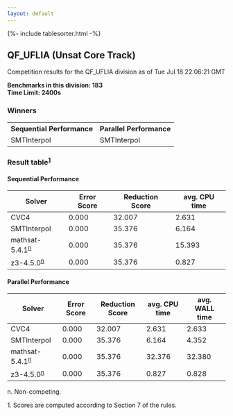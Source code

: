 ```yaml
---
layout: default
---
```

{%- include tablesorter.html -%}

##  QF_UFLIA (Unsat Core Track)

Competition results for the QF_UFLIA division as of Tue Jul 18 22:06:21 GMT

**Benchmarks in this division: 183**
<br/>
**Time Limit: 2400s**


### Winners

<table>
<tr>
<th class="center">Sequential Performance</th>
<th class="center">Parallel Performance</th>
</tr>
<tr class="center">
<td>SMTInterpol</td>
<td>SMTInterpol</td>
</tr>
</table>

### Result table<sup><a href="#fn1">1</a></sup>

#### Sequential Performance
<table id="sequential" class="result sorted">
<thead>
<tr>
<th class="center">Solver</th>
<th class="center">Error Score</th>
<th class="center">Reduction Score</th>
<th class="center">avg. CPU time </th>
</tr>
</thead>
<tr>
<td>CVC4</td>
<td class="right">0.000</td>
<td class="right">32.007</td>
<td class="right">2.631</td>
</tr>
<tr>
<td>SMTInterpol</td>
<td class="right">0.000</td>
<td class="right">35.376</td>
<td class="right">6.164</td>
</tr>
<tr>
<td>mathsat-5.4.1<SUP><a href="#fn">n</a></SUP>
</td>
<td class="right">0.000</td>
<td class="right">35.376</td>
<td class="right">15.393</td>
</tr>
<tr>
<td>z3-4.5.0<SUP><a href="#fn">n</a></SUP>
</td>
<td class="right">0.000</td>
<td class="right">35.376</td>
<td class="right">0.827</td>
</tr>
</table>

#### Parallel Performance
<table id="parallel" class="result sorted">
<thead>
<tr>
<th class="center">Solver</th>
<th class="center">Error Score</th>
<th class="center">Reduction Score</th>
<th class="center">avg. CPU time </th>
<th class="center">avg. WALL time </th>
</tr>
</thead>
<tr>
<td>CVC4</td>
<td class="right">0.000</td>
<td class="right">32.007</td>
<td class="right">2.631</td>
<td class="right">2.633</td>
</tr>
<tr>
<td>SMTInterpol</td>
<td class="right">0.000</td>
<td class="right">35.376</td>
<td class="right">6.164</td>
<td class="right">4.352</td>
</tr>
<tr>
<td>mathsat-5.4.1<SUP><a href="#fn">n</a></SUP>
</td>
<td class="right">0.000</td>
<td class="right">35.376</td>
<td class="right">32.376</td>
<td class="right">32.380</td>
</tr>
<tr>
<td>z3-4.5.0<SUP><a href="#fn">n</a></SUP>
</td>
<td class="right">0.000</td>
<td class="right">35.376</td>
<td class="right">0.827</td>
<td class="right">0.828</td>
</tr>
</table>
<span id="fn"> n. Non-competing.</span>

<span id="fn1"> 1. Scores are computed according to Section 7 of the rules.</span>


